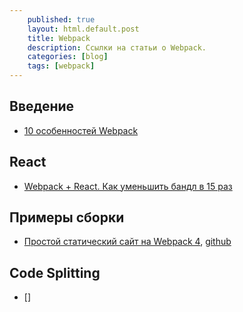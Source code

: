 ```yaml
---
    published: true
    layout: html.default.post
    title: Webpack
    description: Ссылки на статьи о Webpack.
    categories: [blog]
    tags: [webpack]
---
```


## Введение
*   [10 особенностей Webpack](https://habrahabr.ru/company/plarium/blog/309230/)

## React
*   [Webpack + React. Как уменьшить бандл в 15 раз](https://habrahabr.ru/post/308926/)


## Примеры сборки
*   [Простой статический сайт на Webpack 4](https://habrahabr.ru/post/350886/),
    [github](https://github.com/Harrix/static-site-webpack-habrahabr)

## Code Splitting
*   []